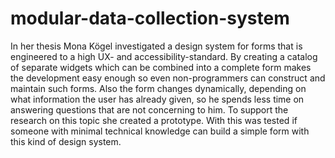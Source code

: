 # modular-data-collection-system
In her thesis Mona Kögel investigated a design system for forms that is engineered to a high UX- and accessibility-standard. By creating a catalog of separate widgets which can be combined into a complete form makes the development easy enough so even non-programmers can construct and maintain such forms. Also the form changes dynamically, depending on what information the user has already given, so he spends less time on answering questions that are not concerning to him. To support the research on this topic she created a prototype. With this was tested if someone with minimal technical knowledge can build a simple form with this kind of design system.
